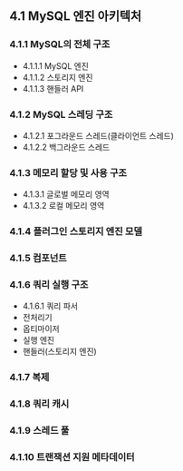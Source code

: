 ## 4.1 MySQL 엔진 아키텍처
### 4.1.1 MySQL의 전체 구조
- 4.1.1.1 MySQL 엔진
- 4.1.1.2 스토리지 엔진
- 4.1.1.3 핸들러 API
### 4.1.2 MySQL 스레딩 구조
- 4.1.2.1 포그라운드 스레드(클라이언트 스레드)
- 4.1.2.2 백그라운드 스레드
### 4.1.3 메모리 할당 및 사용 구조
- 4.1.3.1 글로벌 메모리 영역
- 4.1.3.2 로컬 메모리 영역
### 4.1.4 플러그인 스토리지 엔진 모델
### 4.1.5 컴포넌트
### 4.1.6 쿼리 실행 구조
- 4.1.6.1 쿼리 파서
- 전처리기
- 옵티마이저
- 실행 엔진
- 핸들러(스토리지 엔진)
### 4.1.7 복제
### 4.1.8 쿼리 캐시
### 4.1.9 스레드 풀
### 4.1.10 트랜잭션 지원 메타데이터